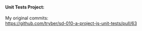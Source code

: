 <h4>Unit Tests Project:</h4>

My original commits: <br>
https://github.com/tryber/sd-010-a-project-js-unit-tests/pull/63
